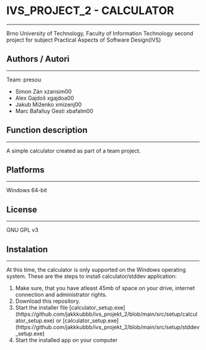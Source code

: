 # IVS_PROJECT_2 - CALCULATOR
---------

Brno University of Technology, Faculty of Information Technology second project for subject Practical Aspects of Software Design(IVS)

## Authors / Autori
---------

Team: presou
* Simon Zán xzansim00
* Alex Gajdoš xgajdoa00
* Jakub Miženko xmizenj00
* Marc Bafalluy Gesti xbafalm00
  
## Function description
---------

A simple calculator created as part of a team project.

## Platforms
---------

Windows 64-bit

## License
---------

GNU GPL v3

## Instalation
---------

At this time, the calculator is only supported on the Windows operating system.
These are the steps to install calculator/stddev application:
<ol>
  <li>Make sure, that you have atleast 45mb of space on your drive, internet connection and administrator rights.</li>
  <li>Download this repository.</li>
  <li>Start the installer file [calculator_setup.exe](https://github.com/jakkkubbb/ivs_projekt_2/blob/main/src/setup/calculator_setup.exe) or [calculator_setup.exe](https://github.com/jakkkubbb/ivs_projekt_2/blob/main/src/setup/stddev_setup.exe)</li>
  <li>Start the installed app on your computer</li>
</ol>

